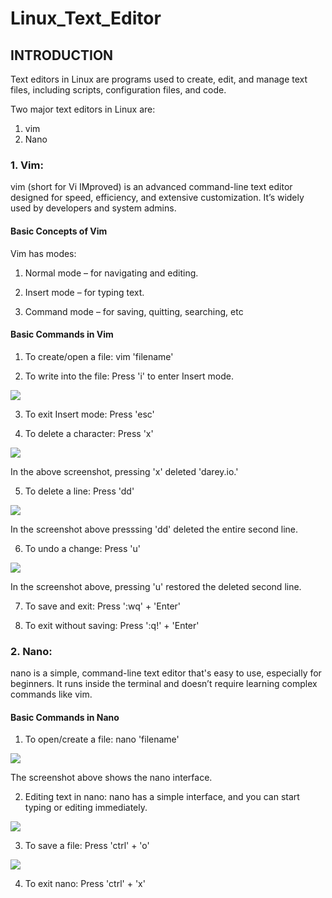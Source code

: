 # Linux_Text_Editor

## INTRODUCTION

Text editors in Linux are programs used to create, edit, and manage text files, including scripts, configuration files, and code.

Two major text editors in Linux are:

1. vim
2. Nano

### 1. Vim:
vim (short for Vi IMproved) is an advanced command-line text editor designed for speed, efficiency, and extensive customization. It’s widely used by developers and system admins.

#### Basic Concepts of Vim

Vim has modes:

1. Normal mode – for navigating and editing.

2. Insert mode – for typing text.

3. Command mode – for saving, quitting, searching, etc

#### Basic Commands in Vim

1. To create/open a file: vim 'filename'

2. To write into the file: Press 'i' to enter Insert mode.

![](./img/1.insert.png)

3. To exit Insert mode: Press 'esc'

4. To delete a character: Press 'x'

![](./img/2.deleting.png)

In the above screenshot, pressing 'x' deleted 'darey.io.'

5. To delete a line: Press 'dd'

![](./img/3.deleting_a_line.png)

In the screenshot above presssing 'dd' deleted the entire second line.

6. To undo a change: Press 'u'

![](./img/4.undo.png)

In the screenshot above, pressing 'u' restored the deleted second line.

7. To save and exit: Press ':wq' + 'Enter'

8. To exit without saving: Press ':q!' + 'Enter'

### 2. Nano:
nano is a simple, command-line text editor that's easy to use, especially for beginners. It runs inside the terminal and doesn’t require learning complex commands like vim.

#### Basic Commands in Nano

1. To open/create a file: nano 'filename'

![](./img/5.nano_interface.png)

The screenshot above shows the nano interface.

2. Editing text in nano: nano has a simple interface, and you can start typing or editing immediately.

![](./img/6.editing_nano.png)

3. To save a file: Press 'ctrl' + 'o'

![](./img/7.saving_nano.png)

4. To exit nano: Press 'ctrl' + 'x'